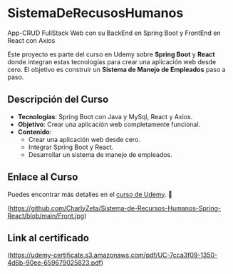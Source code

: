 # SistemaDeRecusosHumanos
App-CRUD FullStack Web con su BackEnd en Spring Boot y FrontEnd en React con Axios

Este proyecto es parte del curso en Udemy sobre **Spring Boot** y **React** donde integran estas tecnologías para crear una aplicación web desde cero. 
El objetivo es construir un **Sistema de Manejo de Empleados** paso a paso.

## Descripción del Curso

- **Tecnologías**: Spring Boot con Java y MySql, React y Axios.
- **Objetivo**: Crear una aplicación web completamente funcional.
- **Contenido**:
    - Crear una aplicación web desde cero.
    - Integrar Spring Boot y React.
    - Desarrollar un sistema de manejo de empleados.

## Enlace al Curso

Puedes encontrar más detalles en el [curso de Udemy](https://www.udemy.com/course/react-y-spring-boot-java-crea-tu-primera-app-full-stack-web-hooks). 🚀

(https://github.com/CharlyZeta/Sistema-de-Recursos-Humanos-Spring-React/blob/main/Front.jpg)

## Link al certificado
(https://udemy-certificate.s3.amazonaws.com/pdf/UC-7cca3f09-1350-4d6b-90ee-659679025823.pdf)